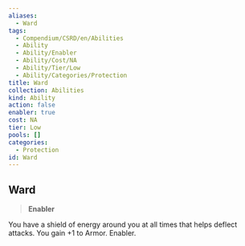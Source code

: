 ```yaml
---
aliases:
  - Ward
tags:
  - Compendium/CSRD/en/Abilities
  - Ability
  - Ability/Enabler
  - Ability/Cost/NA
  - Ability/Tier/Low
  - Ability/Categories/Protection
title: Ward
collection: Abilities
kind: Ability
action: false
enabler: true
cost: NA
tier: Low
pools: []
categories:
  - Protection
id: Ward
---
```

## Ward    
>**Enabler**  
    
You have a shield of energy around you at all times that helps deflect attacks. You gain +1 to Armor. Enabler.
